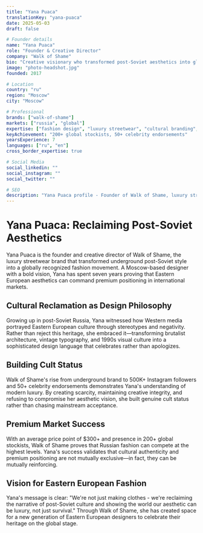 ```yaml
---
title: "Yana Puaca"
translationKey: "yana-puaca"
date: 2025-05-03
draft: false

# Founder details
name: "Yana Puaca"
role: "Founder & Creative Director"
company: "Walk of Shame"
bio: "Creative visionary who transformed post-Soviet aesthetics into globally recognized luxury streetwear."
image: "photo-headshot.jpg"
founded: 2017

# Location
country: "ru"
region: "Moscow"
city: "Moscow"

# Professional
brands: ["walk-of-shame"]
markets: ["russia", "global"]
expertise: ["fashion design", "luxury streetwear", "cultural branding", "premium positioning"]
keyAchievement: "200+ global stockists, 50+ celebrity endorsements"
yearsExperience: 7
languages: ["ru", "en"]
cross_border_expertise: true

# Social Media
social_linkedin: ""
social_instagram: ""
social_twitter: ""

# SEO
description: "Yana Puaca profile - Founder of Walk of Shame, luxury streetwear brand reclaiming post-Soviet aesthetics on the global stage."
---
```


# Yana Puaca: Reclaiming Post-Soviet Aesthetics

Yana Puaca is the founder and creative director of Walk of Shame, the luxury streetwear brand that transformed underground post-Soviet style into a globally recognized fashion movement. A Moscow-based designer with a bold vision, Yana has spent seven years proving that Eastern European aesthetics can command premium positioning in international markets.

## Cultural Reclamation as Design Philosophy

Growing up in post-Soviet Russia, Yana witnessed how Western media portrayed Eastern European culture through stereotypes and negativity. Rather than reject this heritage, she embraced it—transforming brutalist architecture, vintage typography, and 1990s visual culture into a sophisticated design language that celebrates rather than apologizes.

## Building Cult Status

Walk of Shame's rise from underground brand to 500K+ Instagram followers and 50+ celebrity endorsements demonstrates Yana's understanding of modern luxury. By creating scarcity, maintaining creative integrity, and refusing to compromise her aesthetic vision, she built genuine cult status rather than chasing mainstream acceptance.

## Premium Market Success

With an average price point of $300+ and presence in 200+ global stockists, Walk of Shame proves that Russian fashion can compete at the highest levels. Yana's success validates that cultural authenticity and premium positioning are not mutually exclusive—in fact, they can be mutually reinforcing.

## Vision for Eastern European Fashion

Yana's message is clear: "We're not just making clothes - we're reclaiming the narrative of post-Soviet culture and showing the world our aesthetic can be luxury, not just survival." Through Walk of Shame, she has created space for a new generation of Eastern European designers to celebrate their heritage on the global stage.
